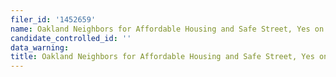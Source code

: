 ```yaml
---
filer_id: '1452659'
name: Oakland Neighbors for Affordable Housing and Safe Street, Yes on U 2022
candidate_controlled_id: ''
data_warning:
title: Oakland Neighbors for Affordable Housing and Safe Street, Yes on U 2022
---
```

